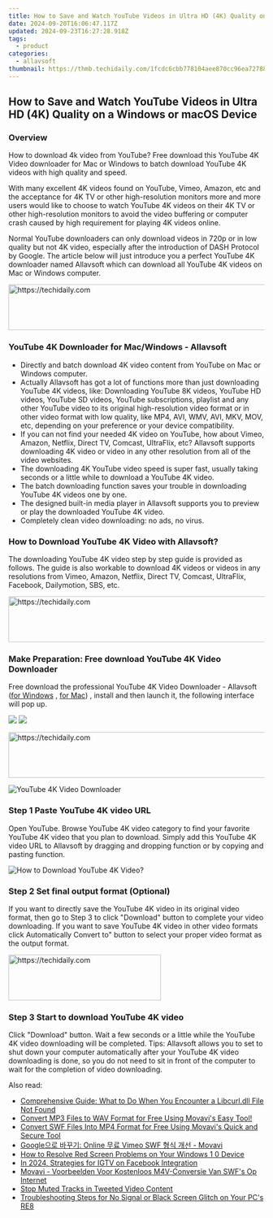 ```yaml
---
title: How to Save and Watch YouTube Videos in Ultra HD (4K) Quality on a Windows or macOS Device
date: 2024-09-20T16:06:47.117Z
updated: 2024-09-23T16:27:28.918Z
tags:
  - product
categories:
  - allavsoft
thumbnail: https://thmb.techidaily.com/1fcdc6cbb778104aee870cc96ea727883cbb745be14bb05420507854521a636d.jpg
---
```


## How to Save and Watch YouTube Videos in Ultra HD (4K) Quality on a Windows or macOS Device

### Overview

How to download 4k video from YouTube? Free download this YouTube 4K Video downloader for Mac or Windows to batch download YouTube 4K videos with high quality and speed.

With many excellent 4K videos found on YouTube, Vimeo, Amazon, etc and the acceptance for 4K TV or other high-resolution monitors more and more users would like to choose to watch YouTube 4K videos on their 4K TV or other high-resolution monitors to avoid the video buffering or computer crash caused by high requirement for playing 4K videos online.

Normal YouTube downloaders can only download videos in 720p or in low quality but not 4K video, especially after the introduction of DASH Protocol by Google. The article below will just introduce you a perfect YouTube 4K downloader named Allavsoft which can download all YouTube 4K videos on Mac or Windows computer.

<!-- affiliate ads begin -->
<a href="https://aligracehair.sjv.io/c/5597632/2036501/19272" target="_top" id="2036501">
  <img src="//a.impactradius-go.com/display-ad/19272-2036501" border="0" alt="https://techidaily.com" width="728" height="90"/>
</a>
<img height="0" width="0" src="https://aligracehair.sjv.io/i/5597632/2036501/19272" style="position:absolute;visibility:hidden;" border="0" />
<!-- affiliate ads end -->

### YouTube 4K Downloader for Mac/Windows - Allavsoft

* Directly and batch download 4K video content from YouTube on Mac or Windows computer.
* Actually Allavsoft has got a lot of functions more than just downloading YouTube 4K videos, like: Downloading YouTube 8K videos, YouTube HD videos, YouTube SD videos, YouTube subscriptions, playlist and any other YouTube video to its original high-resolution video format or in other video format with low quality, like MP4, AVI, WMV, AVI, MKV, MOV, etc, depending on your preference or your device compatibility.
* If you can not find your needed 4K video on YouTube, how about Vimeo, Amazon, Netflix, Direct TV, Comcast, UltraFlix, etc? Allavsoft supports downloading 4K video or video in any other resolution from all of the video websites.
* The downloading 4K YouTube video speed is super fast, usually taking seconds or a little while to download a YouTube 4K video.
* The batch downloading function saves your trouble in downloading YouTube 4K videos one by one.
* The designed built-in media player in Allavsoft supports you to preview or play the downloaded YouTube 4K video.
* Completely clean video downloading: no ads, no virus.

### How to Download YouTube 4K Video with Allavsoft?

The downloading YouTube 4K video step by step guide is provided as follows. The guide is also workable to download 4K videos or videos in any resolutions from Vimeo, Amazon, Netflix, Direct TV, Comcast, UltraFlix, Facebook, Dailymotion, SBS, etc.

<!-- affiliate ads begin -->
<a href="https://appsumo.8odi.net/c/5597632/2082530/7443" target="_top" id="2082530">
  <img src="//a.impactradius-go.com/display-ad/7443-2082530" border="0" alt="https://techidaily.com" width="728" height="90"/>
</a>
<img height="0" width="0" src="https://appsumo.8odi.net/i/5597632/2082530/7443" style="position:absolute;visibility:hidden;" border="0" />
<!-- affiliate ads end -->

### Make Preparation: Free download YouTube 4K Video Downloader

Free download the professional YouTube 4K Video Downloader - Allavsoft ([for Windows](https://tools.techidaily.com/allavsoft/products/) , [for Mac](https://tools.techidaily.com/allavsoft/products/)) , install and then launch it, the following interface will pop up.

[![](https://www.allavsoft.com/how-to/../images/how-to/free-download-win.jpg)](https://tools.techidaily.com/allavsoft/products/) [![](https://www.allavsoft.com/how-to/../images/how-to/free-download-mac.jpg)](https://tools.techidaily.com/allavsoft/products/)

<!-- affiliate ads begin -->
<a href="https://appsumo.8odi.net/c/5597632/2082536/7443" target="_top" id="2082536">
  <img src="//a.impactradius-go.com/display-ad/7443-2082536" border="0" alt="https://techidaily.com" width="728" height="90"/>
</a>
<img height="0" width="0" src="https://appsumo.8odi.net/i/5597632/2082536/7443" style="position:absolute;visibility:hidden;" border="0" />
<!-- affiliate ads end -->

![YouTube 4K Video Downloader](https://www.allavsoft.com/how-to/../images/allavsoft/screen-shot-600.jpg)

### Step 1 Paste YouTube 4K video URL

Open YouTube. Browse YouTube 4K video category to find your favorite YouTube 4K video that you plan to download. Simply add this YouTube 4K video URL to Allavsoft by dragging and dropping function or by copying and pasting function.

![How to Download YouTube 4K Video?](https://www.allavsoft.com/how-to/../images/how-to/download-rtmp-video/download-rtmp-video.jpg)

### Step 2 Set final output format (Optional)

If you want to directly save the YouTube 4K video in its original video format, then go to Step 3 to click "Download" button to complete your video downloading. If you want to save YouTube 4K video in other video formats click Automatically Convert to" button to select your proper video format as the output format.

<!-- affiliate ads begin -->
<a href="https://aligracehair.sjv.io/c/5597632/1918698/19272" target="_top" id="1918698">
  <img src="//a.impactradius-go.com/display-ad/19272-1918698" border="0" alt="https://techidaily.com" width="300" height="90"/>
</a>
<img height="0" width="0" src="https://aligracehair.sjv.io/i/5597632/1918698/19272" style="position:absolute;visibility:hidden;" border="0" />
<!-- affiliate ads end -->

### Step 3 Start to download YouTube 4K video

Click "Download" button. Wait a few seconds or a little while the YouTube 4K video downloading will be completed. Tips: Allavsoft allows you to set to shut down your computer automatically after your YouTube 4K video downloading is done, so you do not need to sit in front of the computer to wait for the completion of video downloading.

<ins class="adsbygoogle"
     style="display:block"
     data-ad-format="autorelaxed"
     data-ad-client="ca-pub-7571918770474297"
     data-ad-slot="1223367746"></ins>

<ins class="adsbygoogle"
     style="display:block"
     data-ad-client="ca-pub-7571918770474297"
     data-ad-slot="8358498916"
     data-ad-format="auto"
     data-full-width-responsive="true"></ins>

<span class="atpl-alsoreadstyle">Also read:</span>
<div><ul>
<li><a href="https://tech-recovery.techidaily.com/comprehensive-guide-what-to-do-when-you-encounter-a-libcurldll-file-not-found/"><u>Comprehensive Guide: What to Do When You Encounter a Libcurl.dll File Not Found</u></a></li>
<li><a href="https://win-special.techidaily.com/convert-mp3-files-to-wav-format-for-free-using-movavis-easy-tool/"><u>Convert MP3 Files to WAV Format for Free Using Movavi's Easy Tool!</u></a></li>
<li><a href="https://win-special.techidaily.com/convert-swf-files-into-mp4-format-for-free-using-movavis-quick-and-secure-tool/"><u>Convert SWF Files Into MP4 Format for Free Using Movavi's Quick and Secure Tool</u></a></li>
<li><a href="https://win-special.techidaily.com/google-online-vimeo-swf-movavi/"><u>Google으로 바꾸기: Online 무료 Vimeo SWF 형식 개선 - Movavi</u></a></li>
<li><a href="https://common-error.techidaily.com/how-to-resolve-red-screen-problems-on-your-windows-1-0-device/"><u>How to Resolve Red Screen Problems on Your Windows 1 0 Device</u></a></li>
<li><a href="https://instagram-video-recordings.techidaily.com/in-2024-strategies-for-igtv-on-facebook-integration/"><u>In 2024, Strategies for IGTV on Facebook Integration</u></a></li>
<li><a href="https://win-special.techidaily.com/movavi-voorbeelden-voor-kostenloos-m4v-conversie-van-swfs-op-internet/"><u>Movavi - Voorbeelden Voor Kostenloos M4V-Conversie Van SWF's Op Internet</u></a></li>
<li><a href="https://twitter-videos.techidaily.com/stop-muted-tracks-in-tweeted-video-content/"><u>Stop Muted Tracks in Tweeted Video Content</u></a></li>
<li><a href="https://win-able.techidaily.com/troubleshooting-steps-for-no-signal-or-black-screen-glitch-on-your-pcs-re8/"><u>Troubleshooting Steps for No Signal or Black Screen Glitch on Your PC's RE8</u></a></li>
</ul></div>

